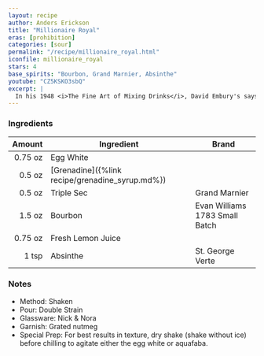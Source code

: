 ```yaml
---
layout: recipe
author: Anders Erickson
title: "Millionaire Royal"
eras: [prohibition]
categories: [sour]
permalink: "/recipe/millionaire_royal.html"
iconfile: millionaire_royal
stars: 4
base_spirits: "Bourbon, Grand Marnier, Absinthe"
youtube: "CZ5KSKO3sbQ"
excerpt: |
  In his 1948 <i>The Fine Art of Mixing Drinks</i>, David Embury's says "At some bars a drink served under the name of "Millionaire" which consists of lime juice, slow gin, and Apricot Liqueur, with a few dashes of Jamaica rum. Since the sloe gin, which is a liqueur, predominates in this drink, I do not regard it as a true cocktail." Embury is more complimentary of what he calls a "Millionaire Royal", proclaiming it to be "a very satisfactory drink."
---
```


### Ingredients

|  Amount | Ingredient                                      | Brand                          |
| ------: | ----------------------------------------------- | ------------------------------ |
| 0.75 oz | Egg White                                       |
|  0.5 oz | [Grenadine]({%link recipe/grenadine_syrup.md%}) |
|  0.5 oz | Triple Sec                                      | Grand Marnier                  |
|  1.5 oz | Bourbon                                         | Evan Williams 1783 Small Batch |
| 0.75 oz | Fresh Lemon Juice                               |
|   1 tsp | Absinthe                                        | St. George Verte               |

### Notes

- Method: Shaken
- Pour: Double Strain
- Glassware: Nick & Nora
- Garnish: Grated nutmeg
- Special Prep: For best results in texture, dry shake (shake without ice) before chilling to agitate either the egg white or aquafaba.
